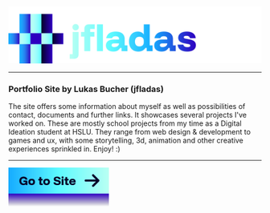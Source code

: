 [<img src="https://github.com/jfladas/portfolio/blob/main/src/assets/portfoliotitle.png" alt="portfolio jfladas" width="600"/>](https://www.jfladas.com)

---

### Portfolio Site by Lukas Bucher (jfladas)

The site offers some information about myself as well as possibilities of
contact, documents and further links. It showcases several projects I've worked
on. These are mostly school projects from my time as a Digital Ideation student
at HSLU. They range from web design & development to games and ux, with some
storytelling, 3d, animation and other creative experiences sprinkled in. Enjoy!
:)

---

[<img src="https://github.com/jfladas/portfolio/blob/main/src/assets/gotosite.png" alt="portfolio jfladas" width="200"/>](https://www.jfladas.com)
